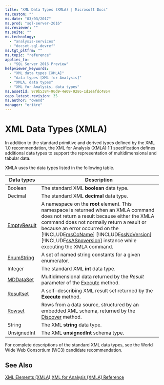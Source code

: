 ```yaml
---
title: "XML Data Types (XMLA) | Microsoft Docs"
ms.custom: ""
ms.date: "03/03/2017"
ms.prod: "sql-server-2016"
ms.reviewer: ""
ms.suite: ""
ms.technology: 
  - "analysis-services"
  - "docset-sql-devref"
ms.tgt_pltfrm: ""
ms.topic: "reference"
applies_to: 
  - "SQL Server 2016 Preview"
helpviewer_keywords: 
  - "XML data types [XMLA]"
  - "data types [XML for Analysis]"
  - "XMLA, data types"
  - "XML for Analysis, data types"
ms.assetid: 979b5384-90d9-4e09-9286-1d1eafdc4864
caps.latest.revision: 35
ms.author: "owend"
manager: "erikre"
---
```

# XML Data Types (XMLA)
  In addition to the standard primitive and derived types defined by the XML 1.0 recommendation, the XML for Analysis (XMLA) 1.1 specification defines additional data types to support the representation of multidimensional and tabular data.  
  
 XMLA uses the data types listed in the following table.  
  
|Data types|Description|  
|----------------|-----------------|  
|Boolean|The standard XML **boolean** data type.|  
|Decimal|The standard XML **decimal** data type.|  
|[EmptyResult](../../../analysis-services/xmla/xml-data-types/emptyresult-data-type-xmla.md)|A namespace on the **root** element. This namespace is returned when an XMLA command does not return a result because either the XMLA command does not normally return a result or because an error occurred on the [!INCLUDE[msCoName](../../../advanced-analytics/r-services/tutorials/includes/msconame-md.md)] [!INCLUDE[ssNoVersion](../../../advanced-analytics/r-services/includes/ssnoversion-md.md)] [!INCLUDE[ssASnoversion](../../../analysis-services/includes/ssasnoversion-md.md)] instance while executing the XMLA command.|  
|[EnumString](../../../analysis-services/xmla/xml-data-types/enumstring-data-type-xmla.md)|A set of named string constants for a given enumerator.|  
|Integer|The standard XML **int** data type.|  
|[MDDataSet](../../../analysis-services/xmla/xml-data-types/mddataset-data-type-xmla.md)|Multidimensional data returned by the *Result* parameter of the [Execute](../../../analysis-services/xmla/xml-elements-methods-execute.md) method.|  
|[Resultset](../../../analysis-services/xmla/xml-data-types/resultset-data-type-xmla.md)|A self-describing XML result set returned by the **Execute** method.|  
|[Rowset](../../../analysis-services/xmla/xml-data-types/rowset-data-type-xmla.md)|Rows from a data source, structured by an embedded XML schema, returned by the [Discover](../../../analysis-services/xmla/xml-elements-methods-discover.md) method.|  
|String|The XML **string** data type.|  
|UnsignedInt|The XML **unsignedInt** schema type.|  
  
 For complete descriptions of the standard XML data types, see the World Wide Web Consortium (WC3) candidate recommendation.  
  
## See Also  
 [XML Elements &#40;XMLA&#41;](http://msdn.microsoft.com/en-US/library/ms186656(SQL.130).aspx)   
 [XML for Analysis  &#40;XMLA&#41; Reference](../../../analysis-services/xmla/xml-for-analysis-xmla-reference.md)  
  
  